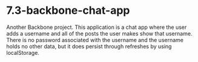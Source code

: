 # 7.3-backbone-chat-app

Another Backbone project. This application is a chat app where the user adds a username and all of the posts the user makes show that username. There is no password associated with the username and the username holds no other data, but it does persist through refreshes by using localStorage.
